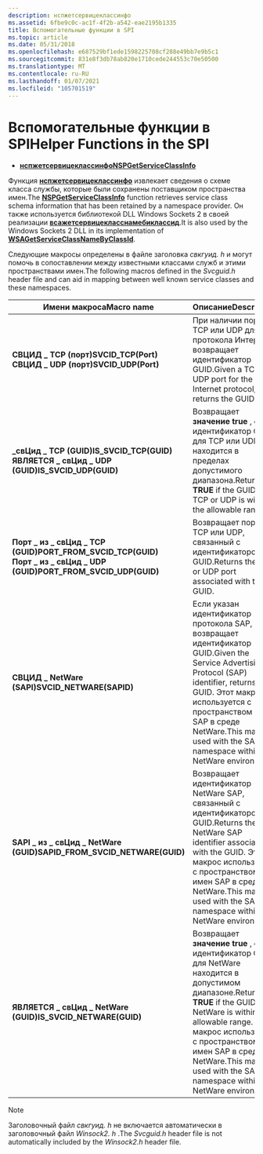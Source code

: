 ```yaml
---
description: нспжетсервицеклассинфо
ms.assetid: 6fbe9c0c-ac1f-4f2b-a542-eae2195b1335
title: Вспомогательные функции в SPI
ms.topic: article
ms.date: 05/31/2018
ms.openlocfilehash: e687529bf1ede1598225708cf288e49bb7e9b5c1
ms.sourcegitcommit: 831e8f3db78ab820e1710cede244553c70e50500
ms.translationtype: MT
ms.contentlocale: ru-RU
ms.lasthandoff: 01/07/2021
ms.locfileid: "105701519"
---
```

# <a name="helper-functions-in-the-spi"></a><span data-ttu-id="7dcaf-103">Вспомогательные функции в SPI</span><span class="sxs-lookup"><span data-stu-id="7dcaf-103">Helper Functions in the SPI</span></span>

-   [<span data-ttu-id="7dcaf-104">**нспжетсервицеклассинфо**</span><span class="sxs-lookup"><span data-stu-id="7dcaf-104">**NSPGetServiceClassInfo**</span></span>](/windows/desktop/api/Ws2spi/nc-ws2spi-lpnspgetserviceclassinfo)

<span data-ttu-id="7dcaf-105">Функция [**нспжетсервицеклассинфо**](/windows/desktop/api/Ws2spi/nc-ws2spi-lpnspgetserviceclassinfo) извлекает сведения о схеме класса службы, которые были сохранены поставщиком пространства имен.</span><span class="sxs-lookup"><span data-stu-id="7dcaf-105">The [**NSPGetServiceClassInfo**](/windows/desktop/api/Ws2spi/nc-ws2spi-lpnspgetserviceclassinfo) function retrieves service class schema information that has been retained by a namespace provider.</span></span> <span data-ttu-id="7dcaf-106">Он также используется библиотекой DLL Windows Sockets 2 в своей реализации [**всажетсервицекласснамебиклассид**](/windows/desktop/api/Winsock2/nf-winsock2-wsagetserviceclassnamebyclassida).</span><span class="sxs-lookup"><span data-stu-id="7dcaf-106">It is also used by the Windows Sockets 2 DLL in its implementation of [**WSAGetServiceClassNameByClassId**](/windows/desktop/api/Winsock2/nf-winsock2-wsagetserviceclassnamebyclassida).</span></span>

<span data-ttu-id="7dcaf-107">Следующие макросы определены в файле заголовка *свкгуид. h* и могут помочь в сопоставлении между известными классами служб и этими пространствами имен.</span><span class="sxs-lookup"><span data-stu-id="7dcaf-107">The following macros defined in the *Svcguid.h* header file and can aid in mapping between well known service classes and these namespaces.</span></span>

| <span data-ttu-id="7dcaf-108">Имени макроса</span><span class="sxs-lookup"><span data-stu-id="7dcaf-108">Macro name</span></span>                                                                              | <span data-ttu-id="7dcaf-109">Описание</span><span class="sxs-lookup"><span data-stu-id="7dcaf-109">Description</span></span>                                                                                                                                        |
|-----------------------------------------------------------------------------------------|----------------------------------------------------------------------------------------------------------------------------------------------------|
| <span data-ttu-id="7dcaf-110">**СВЦИД \_ TCP (порт)**</span><span class="sxs-lookup"><span data-stu-id="7dcaf-110">**SVCID\_TCP(Port)**</span></span><br/> <span data-ttu-id="7dcaf-111">**СВЦИД \_ UDP (порт)**</span><span class="sxs-lookup"><span data-stu-id="7dcaf-111">**SVCID\_UDP(Port)**</span></span><br/>                         | <span data-ttu-id="7dcaf-112">При наличии порта TCP или UDP для протокола Интернета возвращает идентификатор GUID.</span><span class="sxs-lookup"><span data-stu-id="7dcaf-112">Given a TCP or UDP port for the Internet protocol, returns the GUID.</span></span>                                                                               |
| <span data-ttu-id="7dcaf-113">**\_свЦид \_ TCP (GUID)**</span><span class="sxs-lookup"><span data-stu-id="7dcaf-113">**IS\_SVCID\_TCP(GUID)**</span></span><br/> <span data-ttu-id="7dcaf-114">**ЯВЛЯЕТСЯ \_ свЦид \_ UDP (GUID)**</span><span class="sxs-lookup"><span data-stu-id="7dcaf-114">**IS\_SVCID\_UDP(GUID)**</span></span><br/>                 | <span data-ttu-id="7dcaf-115">Возвращает **значение true** , если идентификатор GUID для TCP или UDP находится в пределах допустимого диапазона.</span><span class="sxs-lookup"><span data-stu-id="7dcaf-115">Returns **TRUE** if the GUID for TCP or UDP is within the allowable range.</span></span>                                                                         |
| <span data-ttu-id="7dcaf-116">**Порт \_ из \_ свЦид \_ TCP (GUID)**</span><span class="sxs-lookup"><span data-stu-id="7dcaf-116">**PORT\_FROM\_SVCID\_TCP(GUID)**</span></span><br/> <span data-ttu-id="7dcaf-117">**Порт \_ из \_ свЦид \_ UDP (GUID)**</span><span class="sxs-lookup"><span data-stu-id="7dcaf-117">**PORT\_FROM\_SVCID\_UDP(GUID)**</span></span><br/> | <span data-ttu-id="7dcaf-118">Возвращает порт TCP или UDP, связанный с идентификатором GUID.</span><span class="sxs-lookup"><span data-stu-id="7dcaf-118">Returns the TCP or UDP port associated with the GUID.</span></span>                                                                                              |
| <span data-ttu-id="7dcaf-119">**СВЦИД \_ NetWare (SAPI)**</span><span class="sxs-lookup"><span data-stu-id="7dcaf-119">**SVCID\_NETWARE(SAPID)**</span></span><br/>                                                    | <span data-ttu-id="7dcaf-120">Если указан идентификатор протокола SAP, возвращает идентификатор GUID.</span><span class="sxs-lookup"><span data-stu-id="7dcaf-120">Given the Service Advertising Protocol (SAP) identifier, returns the GUID.</span></span> <span data-ttu-id="7dcaf-121">Этот макрос используется с пространством имен SAP в среде NetWare.</span><span class="sxs-lookup"><span data-stu-id="7dcaf-121">This macro is used with the SAP namespace within a NetWare environment.</span></span> |
| <span data-ttu-id="7dcaf-122">**SAPI \_ из \_ свЦид \_ NetWare (GUID)**</span><span class="sxs-lookup"><span data-stu-id="7dcaf-122">**SAPID\_FROM\_SVCID\_NETWARE(GUID)**</span></span><br/>                                        | <span data-ttu-id="7dcaf-123">Возвращает идентификатор NetWare SAP, связанный с идентификатором GUID.</span><span class="sxs-lookup"><span data-stu-id="7dcaf-123">Returns the NetWare SAP identifier associated with the GUID.</span></span> <span data-ttu-id="7dcaf-124">Этот макрос используется с пространством имен SAP в среде NetWare.</span><span class="sxs-lookup"><span data-stu-id="7dcaf-124">This macro is used with the SAP namespace within a NetWare environment.</span></span>               |
| <span data-ttu-id="7dcaf-125">**ЯВЛЯЕТСЯ \_ свЦид \_ NetWare (GUID)**</span><span class="sxs-lookup"><span data-stu-id="7dcaf-125">**IS\_SVCID\_NETWARE(GUID)**</span></span><br/>                                                 | <span data-ttu-id="7dcaf-126">Возвращает **значение true** , если идентификатор GUID для NetWare находится в допустимом диапазоне.</span><span class="sxs-lookup"><span data-stu-id="7dcaf-126">Returns **TRUE** if the GUID for NetWare is within the allowable range.</span></span> <span data-ttu-id="7dcaf-127">Этот макрос используется с пространством имен SAP в среде NetWare.</span><span class="sxs-lookup"><span data-stu-id="7dcaf-127">This macro is used with the SAP namespace within a NetWare environment.</span></span>    |



 

> [!Note]  
> <span data-ttu-id="7dcaf-128">Заголовочный файл *свкгуид. h* не включается автоматически в заголовочный файл *Winsock2. h* .</span><span class="sxs-lookup"><span data-stu-id="7dcaf-128">The *Svcguid.h* header file is not automatically included by the *Winsock2.h* header file.</span></span>

 

 

 




